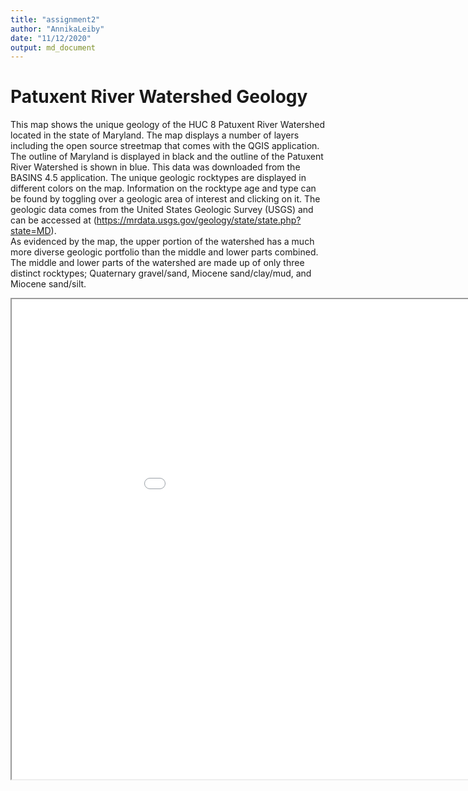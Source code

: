 ```yaml
---
title: "assignment2"
author: "AnnikaLeiby"
date: "11/12/2020"
output: md_document
---
```


# **Patuxent River Watershed Geology**  
This map shows the unique geology of the HUC 8 Patuxent River Watershed located in the state of Maryland. The map displays a number of layers including the open source streetmap that comes with the QGIS application. The outline of Maryland is displayed in black and the outline of the Patuxent River Watershed is shown in blue. This data was downloaded from the BASINS 4.5 application. The unique geologic rocktypes are displayed in different colors on the map. Information on the rocktype age and type can be found by toggling over a geologic area of interest and clicking on it. The geologic data comes from the United States Geologic Survey (USGS) and can be accessed at (https://mrdata.usgs.gov/geology/state/state.php?state=MD).  
As evidenced by the map, the upper portion of the watershed has a much more diverse geologic portfolio than the middle and lower parts combined. The middle and lower parts of the watershed are made up of only three distinct rocktypes; Quaternary gravel/sand, Miocene sand/clay/mud, and Miocene sand/silt. 


<iframe src="assignment2map/index.html" height=768 width=1024></iframe>
